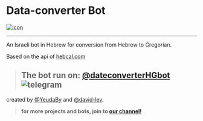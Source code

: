 # Data-converter Bot

[![icon](https://telegra.ph/file/e0723a3ae0ee052718d56.png)](https://t.me/dateconverterHGbot)
<hr></hr>

An Israeli bot in Hebrew for conversion from Hebrew to Gregorian.

Based on the api of [hebcal.com](https://www.hebcal.com/)

> ## The bot run on: [@dateconverterHGbot](https://t.me/dateconverterHGbot) ![telegram](https://telegra.ph/file/8f56d6b7a0d2a849287ba.png)


created by [@YeudaBy](https://m100achuz.ml) and [@david-lev](https://github.com/david-lev).



> __for more projects and bots, join to [our channel!](https://t.me/m100achuz.bots)__
